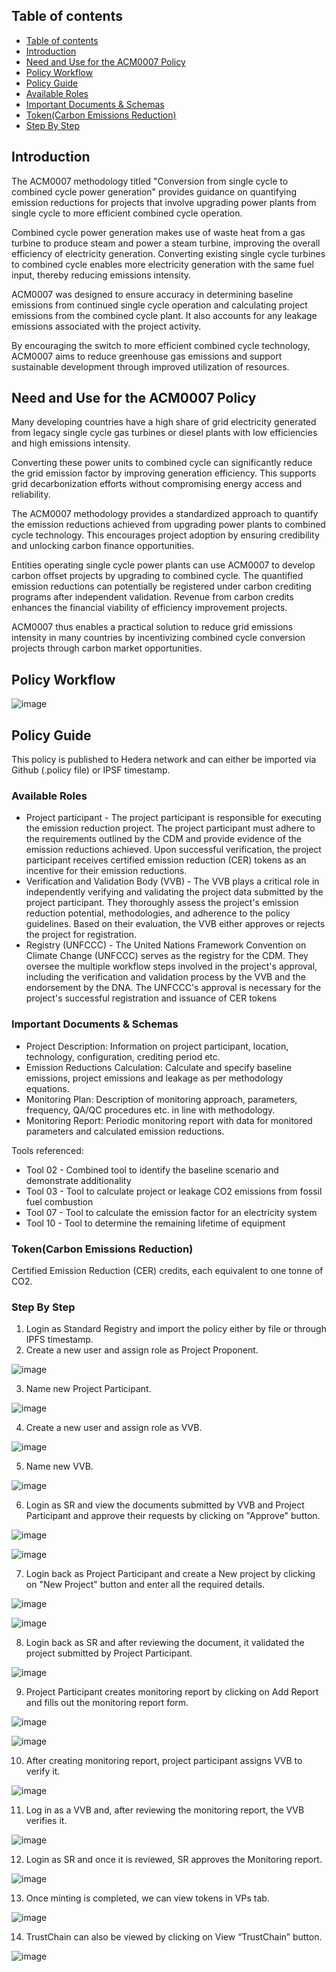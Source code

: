 ## Table of contents
<!-- TOC -->

- [Table of contents](#table-of-contents)
- [Introduction](#introduction)
- [Need and Use for the ACM0007 Policy](#need-and-use-for-the-acm0007-policy)
- [Policy Workflow](#policy-workflow)
- [Policy Guide](#policy-guide)
- [Available Roles](#available-roles)
- [Important Documents \& Schemas](#important-documents--schemas)
- [Token(Carbon Emissions Reduction)](#tokencarbon-emissions-reduction)
- [Step By Step](#step-by-step)

<!-- /TOC -->

## Introduction

The ACM0007 methodology titled "Conversion from single cycle to combined cycle power generation" provides guidance on quantifying emission reductions for projects that involve upgrading power plants from single cycle to more efficient combined cycle operation.

Combined cycle power generation makes use of waste heat from a gas turbine to produce steam and power a steam turbine, improving the overall efficiency of electricity generation. Converting existing single cycle turbines to combined cycle enables more electricity generation with the same fuel input, thereby reducing emissions intensity.

ACM0007 was designed to ensure accuracy in determining baseline emissions from continued single cycle operation and calculating project emissions from the combined cycle plant. It also accounts for any leakage emissions associated with the project activity.

By encouraging the switch to more efficient combined cycle technology, ACM0007 aims to reduce greenhouse gas emissions and support sustainable development through improved utilization of resources.

## Need and Use for the ACM0007 Policy

Many developing countries have a high share of grid electricity generated from legacy single cycle gas turbines or diesel plants with low efficiencies and high emissions intensity.

Converting these power units to combined cycle can significantly reduce the grid emission factor by improving generation efficiency. This supports grid decarbonization efforts without compromising energy access and reliability.

The ACM0007 methodology provides a standardized approach to quantify the emission reductions achieved from upgrading power plants to combined cycle technology. This encourages project adoption by ensuring credibility and unlocking carbon finance opportunities.

Entities operating single cycle power plants can use ACM0007 to develop carbon offset projects by upgrading to combined cycle. The quantified emission reductions can potentially be registered under carbon crediting programs after independent validation. Revenue from carbon credits enhances the financial viability of efficiency improvement projects.

ACM0007 thus enables a practical solution to reduce grid emissions intensity in many countries by incentivizing combined cycle conversion projects through carbon market opportunities.


## Policy Workflow

![image](https://github.com/hashgraph/guardian/assets/79293833/16bd0ec2-1597-47c4-8d71-24d4e1f952b6)


## Policy Guide

This policy is published to Hedera network and can either be imported via Github (.policy file) or IPSF timestamp.

### Available Roles 
 
- Project participant - The project participant is responsible for executing the emission reduction project. The project participant must adhere to the requirements outlined by the CDM and provide evidence of the emission reductions achieved. Upon successful verification, the project participant receives certified emission reduction (CER) tokens as an incentive for their emission reductions.
- Verification and Validation Body (VVB) - The VVB plays a critical role in independently verifying and validating the project data submitted by the project participant. They thoroughly assess the project's emission reduction potential, methodologies, and adherence to the policy guidelines. Based on their evaluation, the VVB either approves or rejects the project for registration.
- Registry (UNFCCC) - The United Nations Framework Convention on Climate Change (UNFCCC) serves as the registry for the CDM. They oversee the multiple workflow steps involved in the project's approval, including the verification and validation process by the VVB and the endorsement by the DNA. The UNFCCC's approval is necessary for the project's successful registration and issuance of CER tokens

### Important Documents & Schemas 
  
- Project Description: Information on project participant, location, technology, configuration, crediting period etc.
- Emission Reductions Calculation: Calculate and specify baseline emissions, project emissions and leakage as per methodology equations.
- Monitoring Plan: Description of monitoring approach, parameters, frequency, QA/QC procedures etc. in line with methodology.
- Monitoring Report: Periodic monitoring report with data for monitored parameters and calculated emission reductions.

Tools referenced:
- Tool 02 - Combined tool to identify the baseline scenario and demonstrate additionality
- Tool 03 - Tool to calculate project or leakage CO2 emissions from fossil fuel combustion
- Tool 07 - Tool to calculate the emission factor for an electricity system
- Tool 10 - Tool to determine the remaining lifetime of equipment

### Token(Carbon Emissions Reduction) 

Certified Emission Reduction (CER) credits, each equivalent to one tonne of CO2.

### Step By Step 

1. Login as Standard Registry and import the policy either by file or through IPFS timestamp.
2. Create a new user and assign role as Project Proponent.

![image](https://github.com/hashgraph/guardian/assets/79293833/5469acb1-b261-4e93-bd40-e5b184cfa7a8)

3. Name new Project Participant.

![image](https://github.com/hashgraph/guardian/assets/79293833/95bebf8d-9f21-4681-858c-a0aaca51b8d7)

4. Сreate a new user and assign role as VVB.

![image](https://github.com/hashgraph/guardian/assets/79293833/4fcd133c-d440-47fc-becc-f4ce7d4a3989)

5. Name new VVB.

![image](https://github.com/hashgraph/guardian/assets/79293833/83643596-d283-4a00-9ea7-c9372c3e6418)

6. Login as SR and view the documents submitted by VVB and Project Participant and approve their requests by clicking on "Approve" button.

![image](https://github.com/hashgraph/guardian/assets/79293833/a78f4799-74d8-4d2f-af61-e39b9305f9ad)

![image](https://github.com/hashgraph/guardian/assets/79293833/363ba6a0-1cc2-4e8d-b552-33c36ec2e4f7)

7. Login back as Project Participant and create a New project by clicking on "New Project" button and enter all the required details.

![image](https://github.com/hashgraph/guardian/assets/79293833/8357798b-31c4-4297-a771-50b7b19359e7)

![image](https://github.com/hashgraph/guardian/assets/79293833/47072fe9-52c9-4fb5-87e7-15fd738e8f79)

8. Login back as SR and after reviewing the document, it validated the project submitted by Project Participant.

![image](https://github.com/hashgraph/guardian/assets/79293833/ae6913b5-ee20-4a0f-9ca1-d4ddb8cf440c)

9. Project Participant creates monitoring report by clicking on Add Report and fills out the monitoring report form.

![image](https://github.com/hashgraph/guardian/assets/79293833/d6622431-157d-4d86-b742-5ca81d5d4b83)

![image](https://github.com/hashgraph/guardian/assets/79293833/31296727-9f19-4d67-8d86-2f44c0834a7d)

10. After creating monitoring report, project participant assigns VVB to verify it.

![image](https://github.com/hashgraph/guardian/assets/79293833/613e1ec7-60ea-4353-af11-6c93b4f0ef67)

11. Log in as a VVB and, after reviewing the monitoring report, the VVB verifies it.

![image](https://github.com/hashgraph/guardian/assets/79293833/f7525812-c331-48c8-bdca-5da4fcae70d5)

12. Login as SR and once it is reviewed, SR approves the Monitoring report.

![image](https://github.com/hashgraph/guardian/assets/79293833/9da0dd7c-fc3f-4a8a-a770-22074b181aaa)

13. Once minting is completed, we can view tokens in VPs  tab.

![image](https://github.com/hashgraph/guardian/assets/79293833/8a3afc63-d83f-461b-8414-7bcf7c4be6eb)

14. TrustChain can also be viewed by clicking on View “TrustChain” button.

![image](https://github.com/hashgraph/guardian/assets/79293833/f93955eb-884e-4712-9331-66ba05dc2e3b)















